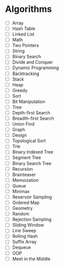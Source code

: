 # Algorithms
- [ ] Array
- [ ] Hash Table
- [ ] Linked List
- [ ] Math
- [ ] Two Pointers
- [ ] String
- [ ] Binary Search
- [ ] Divide and Conquer
- [ ] Dynamic Programming
- [ ] Backtracking
- [ ] Stack
- [ ] Heap
- [ ] Greedy
- [ ] Sort
- [ ] Bit Manipulation
- [ ] Tree
- [ ] Depth-first Search
- [ ] Breadth-first Search
- [ ] Union Find
- [ ] Graph
- [ ] Design
- [ ] Topological Sort
- [ ] Trie
- [ ] Binary Indexed Tree
- [ ] Segment Tree
- [ ] Binary Search Tree
- [ ] Recursion
- [ ] Brainteaser
- [ ] Memoization
- [ ] Queue
- [ ] Minimax
- [ ] Reservoir Sampling
- [ ] Ordered Map
- [ ] Geometry
- [ ] Random
- [ ] Rejection Sampling
- [ ] Sliding Window
- [ ] Line Sweep
- [ ] Rolling Hash
- [ ] Suffix Array
- [ ] Dequeue
- [ ] OOP
- [ ] Meet in the Middle
